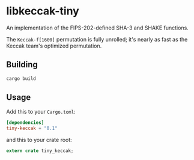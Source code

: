 # libkeccak-tiny

An implementation of the FIPS-202-defined SHA-3 and SHAKE functions.

The `Keccak-f[1600]` permutation is fully unrolled; it's nearly as fast
as the Keccak team's optimized permutation.

## Building

```bash
cargo build
```

## Usage

Add this to your `Cargo.toml`:

```toml
[dependencies]
tiny-keccak = "0.1"
```

and this to your crate root:

```rust
extern crate tiny_keccak;
```
